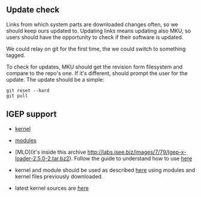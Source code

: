 Update check
------------

Links from which system parts are downloaded changes often, so we should keep ours updated to. Updating links means updating also MKU, so users should have the opportunity to check if their software is updated.

We could relay on git for the first time, the we could switch to something tagged.

To check for updates, MKU should get the revision form filesystem and compare to the repo's one. If it's different, should prompt the user for the update. The update should be a simple:

	git reset --hard
	git pull

IGEP support
------------

* [kernel](http://downloads.isee.biz/pub/releases/linux_kernel/v2.6.37-5/zImage-2.6.37-5.bin)

* [modules]( http://downloads.isee.biz/pub/releases/linux_kernel/v2.6.37-5/modules-2.6.37-5.tgz)

* [MLO](it's inside this archive http://labs.isee.biz/images/7/79/Igep-x-loader-2.5.0-2.tar.bz2). Follow the guide to understand how to use [here](http://labs.isee.biz/index.php/How_to_boot_from_MicroSD_Card#X-Loader_.28MLO.29)

* kernel and module should be used as described [here](http://labs.isee.biz/index.php/How_to_boot_from_MicroSD_Card#Install_the_kernel_modules) using modules and kernel files previously downloaded.

* latest kernel sources are [here](http://downloads.isee.biz/pub/releases/linux_kernel/v2.6.37-5/linux-omap-2.6.37-5.tar.gz)
